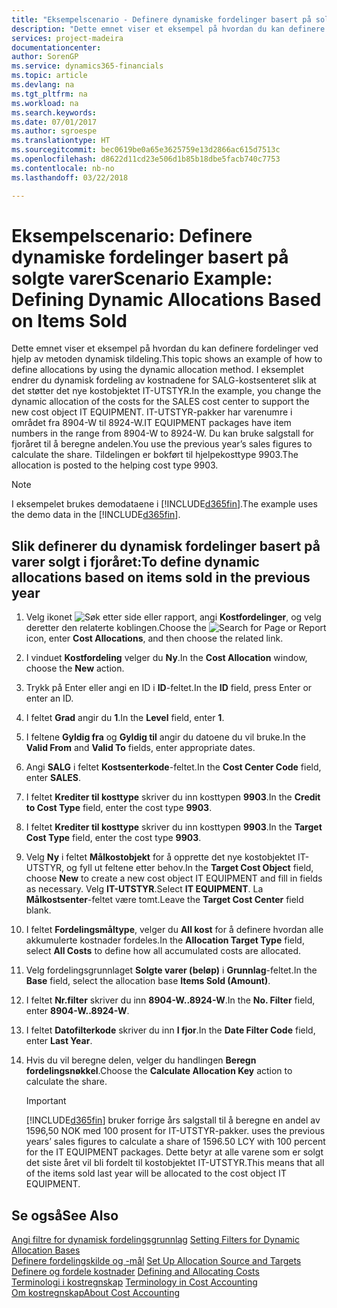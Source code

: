 ```yaml
---
title: "Eksempelscenario - Definere dynamiske fordelinger basert på solgte varer | Microsoft-dokumentasjon"
description: "Dette emnet viser et eksempel på hvordan du kan definere fordelinger ved hjelp av metoden dynamisk tildeling."
services: project-madeira
documentationcenter: 
author: SorenGP
ms.service: dynamics365-financials
ms.topic: article
ms.devlang: na
ms.tgt_pltfrm: na
ms.workload: na
ms.search.keywords: 
ms.date: 07/01/2017
ms.author: sgroespe
ms.translationtype: HT
ms.sourcegitcommit: bec0619be0a65e3625759e13d2866ac615d7513c
ms.openlocfilehash: d8622d11cd23e506d1b85b18dbe5facb740c7753
ms.contentlocale: nb-no
ms.lasthandoff: 03/22/2018

---
```

# <a name="scenario-example-defining-dynamic-allocations-based-on-items-sold"></a><span data-ttu-id="dfaba-103">Eksempelscenario: Definere dynamiske fordelinger basert på solgte varer</span><span class="sxs-lookup"><span data-stu-id="dfaba-103">Scenario Example: Defining Dynamic Allocations Based on Items Sold</span></span>
<span data-ttu-id="dfaba-104">Dette emnet viser et eksempel på hvordan du kan definere fordelinger ved hjelp av metoden dynamisk tildeling.</span><span class="sxs-lookup"><span data-stu-id="dfaba-104">This topic shows an example of how to define allocations by using the dynamic allocation method.</span></span> <span data-ttu-id="dfaba-105">I eksemplet endrer du dynamisk fordeling av kostnadene for SALG-kostsenteret slik at det støtter det nye kostobjektet IT-UTSTYR.</span><span class="sxs-lookup"><span data-stu-id="dfaba-105">In the example, you change the dynamic allocation of the costs for the SALES cost center to support the new cost object IT EQUIPMENT.</span></span> <span data-ttu-id="dfaba-106">IT-UTSTYR-pakker har varenumre i området fra 8904-W til 8924-W.</span><span class="sxs-lookup"><span data-stu-id="dfaba-106">IT EQUIPMENT packages have item numbers in the range from 8904-W to 8924-W.</span></span> <span data-ttu-id="dfaba-107">Du kan bruke salgstall for fjoråret til å beregne andelen.</span><span class="sxs-lookup"><span data-stu-id="dfaba-107">You use the previous year’s sales figures to calculate the share.</span></span> <span data-ttu-id="dfaba-108">Tildelingen er bokført til hjelpekosttype 9903.</span><span class="sxs-lookup"><span data-stu-id="dfaba-108">The allocation is posted to the helping cost type 9903.</span></span>  

> [!NOTE]  
>  <span data-ttu-id="dfaba-109">I eksempelet brukes demodataene i [!INCLUDE[d365fin](includes/d365fin_md.md)].</span><span class="sxs-lookup"><span data-stu-id="dfaba-109">The example uses the demo data in the [!INCLUDE[d365fin](includes/d365fin_md.md)].</span></span>  

## <a name="to-define-dynamic-allocations-based-on-items-sold-in-the-previous-year"></a><span data-ttu-id="dfaba-110">Slik definerer du dynamisk fordelinger basert på varer solgt i fjoråret:</span><span class="sxs-lookup"><span data-stu-id="dfaba-110">To define dynamic allocations based on items sold in the previous year</span></span>  

1.  <span data-ttu-id="dfaba-111">Velg ikonet ![Søk etter side eller rapport](media/ui-search/search_small.png "Søk etter side eller rapport"), angi **Kostfordelinger**, og velg deretter den relaterte koblingen.</span><span class="sxs-lookup"><span data-stu-id="dfaba-111">Choose the ![Search for Page or Report](media/ui-search/search_small.png "Search for Page or Report icon") icon, enter **Cost Allocations**, and then choose the related link.</span></span>  
2.  <span data-ttu-id="dfaba-112">I vinduet **Kostfordeling** velger du **Ny**.</span><span class="sxs-lookup"><span data-stu-id="dfaba-112">In the **Cost Allocation** window, choose the **New** action.</span></span>  
3.  <span data-ttu-id="dfaba-113">Trykk på Enter eller angi en ID i **ID**-feltet.</span><span class="sxs-lookup"><span data-stu-id="dfaba-113">In the **ID** field, press Enter or enter an ID.</span></span>  
4.  <span data-ttu-id="dfaba-114">I feltet **Grad** angir du **1**.</span><span class="sxs-lookup"><span data-stu-id="dfaba-114">In the **Level** field, enter **1**.</span></span>  
5.  <span data-ttu-id="dfaba-115">I feltene **Gyldig fra** og **Gyldig til** angir du datoene du vil bruke.</span><span class="sxs-lookup"><span data-stu-id="dfaba-115">In the **Valid From** and **Valid To** fields, enter appropriate dates.</span></span>  
6.  <span data-ttu-id="dfaba-116">Angi **SALG** i feltet **Kostsenterkode**-feltet.</span><span class="sxs-lookup"><span data-stu-id="dfaba-116">In the **Cost Center Code** field, enter **SALES**.</span></span>  
7.  <span data-ttu-id="dfaba-117">I feltet **Krediter til kosttype** skriver du inn kosttypen **9903**.</span><span class="sxs-lookup"><span data-stu-id="dfaba-117">In the **Credit to Cost Type** field, enter the cost type **9903**.</span></span>  
8.  <span data-ttu-id="dfaba-118">I feltet **Krediter til kosttype** skriver du inn kosttypen **9903**.</span><span class="sxs-lookup"><span data-stu-id="dfaba-118">In the **Target Cost Type** field, enter the cost type **9903**.</span></span>  
9. <span data-ttu-id="dfaba-119">Velg **Ny** i feltet **Målkostobjekt** for å opprette det nye kostobjektet IT-UTSTYR, og fyll ut feltene etter behov.</span><span class="sxs-lookup"><span data-stu-id="dfaba-119">In the **Target Cost Object** field, choose **New** to create a new cost object IT EQUIPMENT and fill in fields as necessary.</span></span> <span data-ttu-id="dfaba-120">Velg **IT-UTSTYR**.</span><span class="sxs-lookup"><span data-stu-id="dfaba-120">Select **IT EQUIPMENT**.</span></span> <span data-ttu-id="dfaba-121">La **Målkostsenter**-feltet være tomt.</span><span class="sxs-lookup"><span data-stu-id="dfaba-121">Leave the **Target Cost Center** field blank.</span></span>  
10. <span data-ttu-id="dfaba-122">I feltet **Fordelingsmåltype**, velger du **All kost** for å definere hvordan alle akkumulerte kostnader fordeles.</span><span class="sxs-lookup"><span data-stu-id="dfaba-122">In the **Allocation Target Type** field, select **All Costs** to define how all accumulated costs are allocated.</span></span>  
11. <span data-ttu-id="dfaba-123">Velg fordelingsgrunnlaget **Solgte varer (beløp)** i **Grunnlag**-feltet.</span><span class="sxs-lookup"><span data-stu-id="dfaba-123">In the **Base** field, select the allocation base **Items Sold (Amount)**.</span></span>  
12. <span data-ttu-id="dfaba-124">I feltet **Nr.filter** skriver du inn **8904-W..8924-W**.</span><span class="sxs-lookup"><span data-stu-id="dfaba-124">In the **No. Filter** field, enter **8904-W..8924-W**.</span></span>  
13. <span data-ttu-id="dfaba-125">I feltet **Datofilterkode** skriver du inn **I fjor**.</span><span class="sxs-lookup"><span data-stu-id="dfaba-125">In the **Date Filter Code** field, enter **Last Year**.</span></span>  
14. <span data-ttu-id="dfaba-126">Hvis du vil beregne delen, velger du handlingen **Beregn fordelingsnøkkel**.</span><span class="sxs-lookup"><span data-stu-id="dfaba-126">Choose the **Calculate Allocation Key** action to calculate the share.</span></span>  

    > [!IMPORTANT]  
    >  [!INCLUDE[d365fin](includes/d365fin_md.md)]<span data-ttu-id="dfaba-127"> bruker forrige års salgstall til å beregne en andel av 1596,50 NOK med 100 prosent for IT-UTSTYR-pakker.</span><span class="sxs-lookup"><span data-stu-id="dfaba-127"> uses the previous years’ sales figures to calculate a share of 1596.50 LCY with 100 percent for the IT EQUIPMENT packages.</span></span> <span data-ttu-id="dfaba-128">Dette betyr at alle varene som er solgt det siste året vil bli fordelt til kostobjektet IT-UTSTYR.</span><span class="sxs-lookup"><span data-stu-id="dfaba-128">This means that all of the items sold last year will be allocated to the cost object IT EQUIPMENT.</span></span>  

## <a name="see-also"></a><span data-ttu-id="dfaba-129">Se også</span><span class="sxs-lookup"><span data-stu-id="dfaba-129">See Also</span></span>  
 <span data-ttu-id="dfaba-130">[Angi filtre for dynamisk fordelingsgrunnlag](finance-setting-filters-for-dynamic-allocation-bases.md) </span><span class="sxs-lookup"><span data-stu-id="dfaba-130">[Setting Filters for Dynamic Allocation Bases](finance-setting-filters-for-dynamic-allocation-bases.md) </span></span>  
 <span data-ttu-id="dfaba-131">[Definere fordelingskilde og -mål](finance-how-to-set-up-allocation-source-and-targets.md) </span><span class="sxs-lookup"><span data-stu-id="dfaba-131">[Set Up Allocation Source and Targets](finance-how-to-set-up-allocation-source-and-targets.md) </span></span>  
 <span data-ttu-id="dfaba-132">[Definere og fordele kostnader](finance-define-and-allocate-costs.md) </span><span class="sxs-lookup"><span data-stu-id="dfaba-132">[Defining and Allocating Costs](finance-define-and-allocate-costs.md) </span></span>  
 <span data-ttu-id="dfaba-133">[Terminologi i kostregnskap](finance-terminology-in-cost-accounting.md) </span><span class="sxs-lookup"><span data-stu-id="dfaba-133">[Terminology in Cost Accounting](finance-terminology-in-cost-accounting.md) </span></span>  
 [<span data-ttu-id="dfaba-134">Om kostregnskap</span><span class="sxs-lookup"><span data-stu-id="dfaba-134">About Cost Accounting</span></span>](finance-about-cost-accounting.md)


